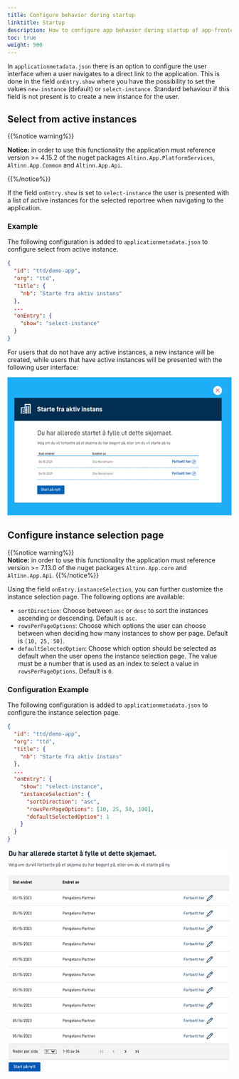 ```yaml
---
title: Configure behavior during startup
linktitle: Startup
description: How to configure app behavior during startup of app-frontend
toc: true
weight: 500
---
```


In `applicationmetadata.json` there is an option to configure the user interface when a user navigates to a direct link to the application.
This is done in the field `onEntry.show` where you have the possibility to set the values `new-instance` (default) or `select-instance`.
Standard behaviour if this field is not present is to create a new instance for the user.

## Select from active instances

{{%notice warning%}}

**Notice:** in order to use this functionality the application must reference version >= 4.15.2 of the nuget packages `Altinn.App.PlatformServices`, `Altinn.App.Common` and `Altinn.App.Api`.

{{%/notice%}}

If the field `onEntry.show` is set to `select-instance` the user is presented with a list of active instances for the selected reportree when navigating to the application.

### Example
The following configuration is added to `applicationmetadata.json` to configure select from active instance.

```json {hl_lines=[8,9,10]}
{
  "id": "ttd/demo-app",
  "org": "ttd",
  "title": {
    "nb": "Starte fra aktiv instans"
  },
  ...
  "onEntry": {
    "show": "select-instance"
  }
}
```

For users that do not have any active instances, a new instance will be created,
while users that have active instances will be presented with the following user interface:

![User interface for selecting active instances](select-active-instance.png "User interface for selecting active instances")

## Configure instance selection page

{{%notice warning%}}  
**Notice:** in order to use this functionality the application must reference version >= 7.13.0 of the nuget packages
`Altinn.App.core` and `Altinn.App.Api`.
{{%/notice%}}

Using the field `onEntry.instanceSelection`, you can further customize the instance selection page. The following
options are available:

- `sortDirection`: Choose between `asc` or `desc` to sort the instances ascending or descending. Default is `asc`.
- `rowsPerPageOptions`: Choose which options the user can choose between when deciding how many instances to show per
page. Default is `[10, 25, 50]`.
- `defaultSelectedOption`: Choose which option should be selected as default when the user opens the instance selection
page. The value must be a number that is used as an index to select a value in `rowsPerPageOptions`. Default is `0`.

### Configuration Example

The following configuration is added to `applicationmetadata.json` to configure the instance selection page.

```json {hl_lines=[10,11,12,13]}
{
  "id": "ttd/demo-app",
  "org": "ttd",
  "title": {
    "nb": "Starte fra aktiv instans"
  },
  ...
  "onEntry": {
    "show": "select-instance",
    "instanceSelection": {
      "sortDirection": "asc",
      "rowsPerPageOptions": [10, 25, 50, 100],
      "defaultSelectedOption": 1
    }
  }
}
```

![Configured user interface for selecting active instances](select-active-instance-configured.png "Configured user interface for selecting active instances")

